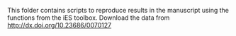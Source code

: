 This folder contains scripts to reproduce results in the manuscript using the functions from the iES toolbox. Download the data from http://dx.doi.org/10.23686/0070127

